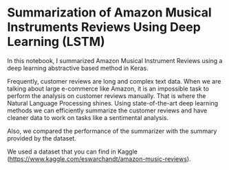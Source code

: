 # Summarization of Amazon Musical Instruments Reviews Using Deep Learning (LSTM)

In this notebook, I summarized Amazon Musical Instrument Reviews using a deep learning abstractive based method in Keras.

Frequently, customer reviews are long and complex text data. When we are talking about large e-commerce like Amazon, it is an impossible task to perform the analysis on customer reviews manually. That is where the Natural Language Processing shines. Using state-of-the-art deep learning methods we can efficiently summarize the customer reviews and have cleaner data to work on tasks like a sentimental analysis.

Also, we compared the performance of the summarizer with the summary provided by the dataset.

We used a dataset that you can find in Kaggle (https://www.kaggle.com/eswarchandt/amazon-music-reviews).
